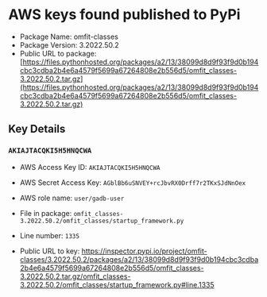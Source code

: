 # AWS keys found published to PyPi

* Package Name: omfit-classes
* Package Version: 3.2022.50.2
* Public URL to package: [https://files.pythonhosted.org/packages/a2/13/38099d8d9f93f9d0b194cbc3cdba2b4e6a4579f5699a67264808e2b556d5/omfit_classes-3.2022.50.2.tar.gz](https://files.pythonhosted.org/packages/a2/13/38099d8d9f93f9d0b194cbc3cdba2b4e6a4579f5699a67264808e2b556d5/omfit_classes-3.2022.50.2.tar.gz)

## Key Details

### `AKIAJTACQKI5H5HNQCWA`

* AWS Access Key ID: `AKIAJTACQKI5H5HNQCWA`
* AWS Secret Access Key: `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` 
* AWS role name: `user/gadb-user`
* File in package: `omfit_classes-3.2022.50.2/omfit_classes/startup_framework.py`
* Line number: `1335`

* Public URL to key: https://inspector.pypi.io/project/omfit-classes/3.2022.50.2/packages/a2/13/38099d8d9f93f9d0b194cbc3cdba2b4e6a4579f5699a67264808e2b556d5/omfit_classes-3.2022.50.2.tar.gz/omfit_classes-3.2022.50.2/omfit_classes/startup_framework.py#line.1335


